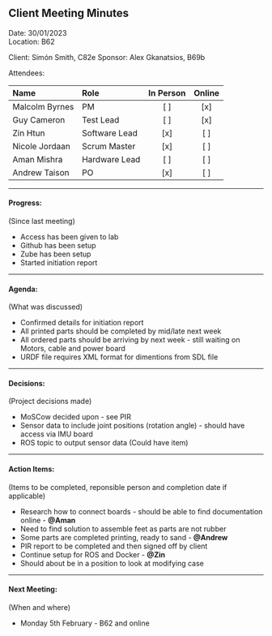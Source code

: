 ## Client Meeting Minutes  

Date: 30/01/2023  
Location: B62

Client: Simón Smith, C82e
Sponsor: Alex Gkanatsios, B69b

Attendees:

|Name|Role|In Person|Online|
|:--|:--|:--:|:--:|
|Malcolm Byrnes| PM | [ ] | [x] |
|Guy Cameron | Test Lead | [ ] | [x] |
|Zin Htun | Software Lead | [x] | [ ] |
|Nicole Jordaan | Scrum Master | [x] | [ ] |
|Aman Mishra | Hardware Lead | [ ] | [ ] |
|Andrew Taison | PO | [x] | [ ] |

---  

#### Progress:  
(Since last meeting)  

* Access has been given to lab  
* Github has been setup  
* Zube has been setup  
* Started initiation report  

---  

#### Agenda:  
(What was discussed)  

* Confirmed details for initiation report  
* All printed parts should be completed by mid/late next week  
* All ordered parts should be arriving by next week - still waiting on Motors, cable and power board    
* URDF file requires XML format for dimentions from SDL file  

---  

#### Decisions:  
(Project decisions made)  

* MoSCow decided upon - see PIR  
* Sensor data to include joint positions (rotation angle) - should have access via IMU board  
* ROS topic to output sensor data (Could have item)  

---  

#### Action Items:  
(Items to be completed, reponsible person and completion date if applicable)  

* Research how to connect boards - should be able to find documentation online - **@Aman**  
* Need to find solution to assemble feet as parts are not rubber  
* Some parts are completed printing, ready to sand - **@Andrew**  
* PIR report to be completed and then signed off by client  
* Continue setup for ROS and Docker - **@Zin**  
* Should about be in a position to look at modifying case  

---  

#### Next Meeting:
(When and where)  

* Monday 5th February - B62 and online  